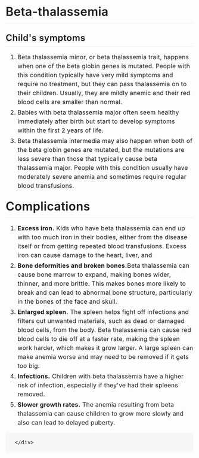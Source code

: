 <html>
<head>
    <title> beta-thalassemia </title>
 		<!-- link to main stylesheet -->
 		<link rel="stylesheet" type="text/css" href="/css/main.css">
 <style>
     @import url(https://fonts.googleapis.com/css?family=Roboto:300,300i,400,400i,500,500i|Source+Code+Pro:300,400,500|Source+Sans+Pro:300,300i,400,400i,600,600i|Source+Serif+Pro&subset=latin-ext);.hljs{display:block;background:#fff;padding:.5em;color:#333;overflow-x:auto}.hljs-comment,.hljs-meta{color:#969896}.hljs-emphasis,.hljs-quote,.hljs-string,.hljs-strong,.hljs-template-variable,.hljs-variable{color:#df5000}.hljs-keyword,.hljs-selector-tag,.hljs-type{color:#a71d5d}.hljs-attribute,.hljs-bullet,.hljs-literal,.hljs-number,.hljs-symbol{color:#0086b3}.hljs-built_in,.hljs-builtin-name{color:#005cc5}.hljs-name,.hljs-section{color:#63a35c}.hljs-tag{color:#333}.hljs-attr,.hljs-selector-attr,.hljs-selector-class,.hljs-selector-id,.hljs-selector-pseudo,.hljs-title{color:#795da3}.hljs-addition{color:#55a532;background-color:#eaffea}.hljs-deletion{color:#bd2c00;background-color:#ffecec}.hljs-link{text-decoration:underline}.markdown-body{font-family:-apple-system,BlinkMacSystemFont,Segoe UI,Roboto,Helvetica,Arial,sans-serif;font-size:16px;line-height:1.5;word-wrap:break-word}.markdown-body:after,.markdown-body:before{display:table;content:""}.markdown-body:after{clear:both}.markdown-body>:first-child{margin-top:0!important}.markdown-body>:last-child{margin-bottom:0!important}.markdown-body a:not([href]){color:inherit;text-decoration:none}.markdown-body .absent{color:#c00}.markdown-body .anchor{float:left;padding-right:4px;margin-left:-20px;line-height:1}.markdown-body .anchor:focus{outline:none}.markdown-body blockquote,.markdown-body dl,.markdown-body ol,.markdown-body p,.markdown-body pre,.markdown-body table,.markdown-body ul{margin-top:0;margin-bottom:16px}.markdown-body hr{height:.25em;padding:0;margin:24px 0;background-color:#e7e7e7;border:0}.markdown-body blockquote{font-size:16px;padding:0 1em;color:#777;border-left:.25em solid #ddd}.markdown-body blockquote>:first-child{margin-top:0}.markdown-body blockquote>:last-child{margin-bottom:0}.markdown-body .loweralpha{list-style-type:lower-alpha}.markdown-body h1,.markdown-body h2,.markdown-body h3,.markdown-body h4,.markdown-body h5,.markdown-body h6{margin-top:24px;margin-bottom:16px;font-weight:600;line-height:1.25}.markdown-body h1 .octicon-link,.markdown-body h2 .octicon-link,.markdown-body h3 .octicon-link,.markdown-body h4 .octicon-link,.markdown-body h5 .octicon-link,.markdown-body h6 .octicon-link{color:#000;vertical-align:middle;visibility:hidden}.markdown-body h1:hover .anchor,.markdown-body h2:hover .anchor,.markdown-body h3:hover .anchor,.markdown-body h4:hover .anchor,.markdown-body h5:hover .anchor,.markdown-body h6:hover .anchor{text-decoration:none}.markdown-body h1:hover .anchor .octicon-link,.markdown-body h2:hover .anchor .octicon-link,.markdown-body h3:hover .anchor .octicon-link,.markdown-body h4:hover .anchor .octicon-link,.markdown-body h5:hover .anchor .octicon-link,.markdown-body h6:hover .anchor .octicon-link{visibility:visible}.markdown-body h1 code,.markdown-body h1 tt,.markdown-body h2 code,.markdown-body h2 tt,.markdown-body h3 code,.markdown-body h3 tt,.markdown-body h4 code,.markdown-body h4 tt,.markdown-body h5 code,.markdown-body h5 tt,.markdown-body h6 code,.markdown-body h6 tt{font-size:inherit}.markdown-body h1{font-size:2em}.markdown-body h1,.markdown-body h2{padding-bottom:.3em;border-bottom:1px solid #eee}.markdown-body h2{font-size:1.5em}.markdown-body h3{font-size:1.25em}.markdown-body h4{font-size:1em}.markdown-body h5{font-size:.875em}.markdown-body h6{font-size:.85em;color:#777}.markdown-body ol,.markdown-body ul{padding-left:2em}.markdown-body ol.no-list,.markdown-body ul.no-list{padding:0;list-style-type:none}.markdown-body ol ol,.markdown-body ol ul,.markdown-body ul ol,.markdown-body ul ul{margin-top:0;margin-bottom:0}.markdown-body li>p{margin-top:16px}.markdown-body li+li{margin-top:.25em}.markdown-body dl{padding:0}.markdown-body dl dt{padding:0;margin-top:16px;font-size:1em;font-style:italic;font-weight:700}.markdown-body dl dd{padding:0 16px;margin-bottom:16px}.markdown-body table{display:block;width:100%;overflow:auto;word-break:normal;word-break:keep-all}.markdown-body table th{font-weight:700}.markdown-body table td,.markdown-body table th{padding:6px 13px;border:1px solid #ddd}.markdown-body table tr{background-color:#fff;border-top:1px solid #ccc}.markdown-body table tr:nth-child(2n){background-color:#f8f8f8}.markdown-body img{max-width:100%;box-sizing:content-box;background-color:#fff}.markdown-body img[align=right]{padding-left:20px}.markdown-body img[align=left]{padding-right:20px}.markdown-body .emoji{max-width:none;vertical-align:text-top;background-color:transparent}.markdown-body span.frame{display:block;overflow:hidden}.markdown-body span.frame>span{display:block;float:left;width:auto;padding:7px;margin:13px 0 0;overflow:hidden;border:1px solid #ddd}.markdown-body span.frame span img{display:block;float:left}.markdown-body span.frame span span{display:block;padding:5px 0 0;clear:both;color:#333}.markdown-body span.align-center{display:block;overflow:hidden;clear:both}.markdown-body span.align-center>span{display:block;margin:13px auto 0;overflow:hidden;text-align:center}.markdown-body span.align-center span img{margin:0 auto;text-align:center}.markdown-body span.align-right{display:block;overflow:hidden;clear:both}.markdown-body span.align-right>span{display:block;margin:13px 0 0;overflow:hidden;text-align:right}.markdown-body span.align-right span img{margin:0;text-align:right}.markdown-body span.float-left{display:block;float:left;margin-right:13px;overflow:hidden}.markdown-body span.float-left span{margin:13px 0 0}.markdown-body span.float-right{display:block;float:right;margin-left:13px;overflow:hidden}.markdown-body span.float-right>span{display:block;margin:13px auto 0;overflow:hidden;text-align:right}.markdown-body code,.markdown-body tt{padding:0;padding-top:.2em;padding-bottom:.2em;margin:0;font-size:85%;background-color:rgba(0,0,0,.04);border-radius:3px}.markdown-body code:after,.markdown-body code:before,.markdown-body tt:after,.markdown-body tt:before{letter-spacing:-.2em;content:"\A0"}.markdown-body code br,.markdown-body tt br{display:none}.markdown-body del code{text-decoration:inherit}.markdown-body pre{word-wrap:normal}.markdown-body pre>code{padding:0;margin:0;font-size:100%;word-break:normal;white-space:pre;background:transparent;border:0}.markdown-body .highlight{margin-bottom:16px}.markdown-body .highlight pre{margin-bottom:0;word-break:normal}.markdown-body .highlight pre,.markdown-body pre{padding:16px;overflow:auto;font-size:85%;line-height:1.45;background-color:#f7f7f7;border-radius:3px}.markdown-body pre code,.markdown-body pre tt{display:inline;max-width:auto;padding:0;margin:0;overflow:visible;line-height:inherit;word-wrap:normal;background-color:transparent;border:0}.markdown-body pre code:after,.markdown-body pre code:before,.markdown-body pre tt:after,.markdown-body pre tt:before{content:normal}.markdown-body .csv-data td,.markdown-body .csv-data th{padding:5px;overflow:hidden;font-size:12px;line-height:1;text-align:left;white-space:nowrap}.markdown-body .csv-data .blob-line-num{padding:10px 8px 9px;text-align:right;background:#fff;border:0}.markdown-body .csv-data tr{border-top:0}.markdown-body .csv-data th{font-weight:700;background:#f8f8f8;border-top:0}.markdown-body kbd{display:inline-block;padding:3px 5px;font-size:11px;line-height:10px;color:#555;vertical-align:middle;background-color:#fcfcfc;border:1px solid #ccc;border-bottom-color:#bbb;border-radius:3px;box-shadow:inset 0 -1px 0 #bbb}.news .alert .markdown-body blockquote{padding:0 0 0 40px;border:0 none}.activity-tab .news .alert .commits,.activity-tab .news .markdown-body blockquote{padding-left:0}.task-list-item{list-style-type:none}.task-list-item label{font-weight:400}.task-list-item.enabled label{cursor:pointer}.task-list-item+.task-list-item{margin-top:3px}.task-list-item-checkbox{float:left;margin:.31em 0 .2em -1.3em!important;vertical-align:middle;cursor:default!important}.markdown-body{font-family:-apple-system,BlinkMacSystemFont,Segoe UI,Roboto,Helvetica Neue,Helvetica,Arial,sans-serif;padding-top:40px;padding-bottom:40px;max-width:758px;overflow:visible!important}.markdown-body .emoji{vertical-align:top}.markdown-body pre{border:inherit!important}.markdown-body code{color:inherit!important}.markdown-body pre code .wrapper{display:-moz-inline-flex;display:-ms-inline-flex;display:-o-inline-flex;display:inline-flex}.markdown-body pre code .gutter{float:left;overflow:hidden;-webkit-user-select:none;user-select:none}.markdown-body pre code .gutter.linenumber{text-align:right;position:relative;display:inline-block;cursor:default;z-index:4;padding:0 8px 0 0;min-width:20px;box-sizing:content-box;color:#afafaf!important;border-right:3px solid #6ce26c!important}.markdown-body pre code .gutter.linenumber>span:before{content:attr(data-linenumber)}.markdown-body pre code .code{float:left;margin:0 0 0 16px}.markdown-body .gist .line-numbers{border-left:none;border-top:none;border-bottom:none}.markdown-body .gist .line-data{border:none}.markdown-body .gist table{border-spacing:0;border-collapse:inherit!important}.markdown-body code[data-gist-id]{background:none;padding:0}.markdown-body code[data-gist-id]:after,.markdown-body code[data-gist-id]:before{content:""}.markdown-body code[data-gist-id] .blob-num{border:unset}.markdown-body code[data-gist-id] table{overflow:unset;margin-bottom:unset}.markdown-body code[data-gist-id] table tr{background:unset}.markdown-body[dir=rtl] pre{direction:ltr}.markdown-body[dir=rtl] code{direction:ltr;unicode-bidi:embed}.markdown-body .alert>p{margin-bottom:0}.markdown-body pre.abc,.markdown-body pre.flow-chart,.markdown-body pre.graphviz,.markdown-body pre.mermaid,.markdown-body pre.sequence-diagram{text-align:center;background-color:inherit;border-radius:0;white-space:inherit}.markdown-body pre.abc>code,.markdown-body pre.flow-chart>code,.markdown-body pre.graphviz>code,.markdown-body pre.mermaid>code,.markdown-body pre.sequence-diagram>code{text-align:left}.markdown-body pre.abc>svg,.markdown-body pre.flow-chart>svg,.markdown-body pre.graphviz>svg,.markdown-body pre.mermaid>svg,.markdown-body pre.sequence-diagram>svg{max-width:100%;height:100%}.markdown-body pre>code.wrap{white-space:pre-wrap;white-space:-moz-pre-wrap;white-space:-pre-wrap;white-space:-o-pre-wrap;word-wrap:break-word}.markdown-body .alert>p,.markdown-body .alert>ul{margin-bottom:0}.markdown-body summary{display:list-item}.markdown-body summary:focus{outline:none}.markdown-body details summary{cursor:pointer}.markdown-body details:not([open])>:not(summary){display:none}.markdown-body figure{margin:1em 40px}.markdown-body .mark,.markdown-body mark{background-color:#fff1a7}.vimeo,.youtube{cursor:pointer;display:table;text-align:center;background-position:50%;background-repeat:no-repeat;background-size:contain;background-color:#000;overflow:hidden}.vimeo,.youtube{position:relative;width:100%}.youtube{padding-bottom:56.25%}.vimeo img{width:100%;object-fit:contain;z-index:0}.youtube img{object-fit:cover;z-index:0}.vimeo iframe,.youtube iframe,.youtube img{width:100%;height:100%;position:absolute;top:0;left:0}.vimeo iframe,.youtube iframe{vertical-align:middle;z-index:1}.vimeo .icon,.youtube .icon{position:absolute;height:auto;width:auto;top:50%;left:50%;transform:translate(-50%,-50%);color:#fff;opacity:.3;transition:opacity .2s;z-index:0}.vimeo:hover .icon,.youtube:hover .icon{opacity:.6;transition:opacity .2s}.slideshare .inner,.speakerdeck .inner{position:relative;width:100%}.slideshare .inner iframe,.speakerdeck .inner iframe{position:absolute;top:0;bottom:0;left:0;right:0;width:100%;height:100%}.MJX_Assistive_MathML{display:none}.ui-infobar{position:relative;z-index:2;max-width:758px;margin-top:25px;margin-bottom:-25px;color:#777}.ui-toc{position:fixed;bottom:20px;z-index:10000}.ui-toc-label{opacity:.3;background-color:#ccc;border:none;transition:opacity .2s}.ui-toc .open .ui-toc-label{opacity:1;color:#fff;transition:opacity .2s}.ui-toc-label:focus{opacity:.3;background-color:#ccc;color:#000}.ui-toc-label:hover{opacity:1;background-color:#ccc;transition:opacity .2s}.ui-toc-dropdown{margin-top:23px;margin-bottom:20px;padding-left:10px;padding-right:10px;max-width:45vw;width:25vw;max-height:70vh;overflow:auto;text-align:inherit}.ui-toc-dropdown>.toc{max-height:calc(70vh - 100px);overflow:auto}.ui-toc-dropdown[dir=rtl] .nav{padding-right:0;letter-spacing:.0029em}.ui-toc-dropdown a{overflow:hidden;text-overflow:ellipsis;white-space:pre}.ui-toc-dropdown .nav>li>a{display:block;padding:4px 20px;font-size:13px;font-weight:500;color:#767676}.ui-toc-dropdown .nav>li:first-child:last-child > ul,.ui-toc-dropdown .toc.expand ul{display:block}.ui-toc-dropdown .nav>li>a:focus,.ui-toc-dropdown .nav>li>a:hover{padding-left:19px;color:#000;text-decoration:none;background-color:transparent;border-left:1px solid #000}.ui-toc-dropdown[dir=rtl] .nav>li>a:focus,.ui-toc-dropdown[dir=rtl] .nav>li>a:hover{padding-right:19px;border-left:none;border-right:1px solid #000}.ui-toc-dropdown .nav>.active:focus>a,.ui-toc-dropdown .nav>.active:hover>a,.ui-toc-dropdown .nav>.active>a{padding-left:18px;font-weight:700;color:#000;background-color:transparent;border-left:2px solid #000}.ui-toc-dropdown[dir=rtl] .nav>.active:focus>a,.ui-toc-dropdown[dir=rtl] .nav>.active:hover>a,.ui-toc-dropdown[dir=rtl] .nav>.active>a{padding-right:18px;border-left:none;border-right:2px solid #000}.ui-toc-dropdown .nav .nav{display:none;padding-bottom:10px}.ui-toc-dropdown .nav>.active>ul{display:block}.ui-toc-dropdown .nav .nav>li>a{padding-top:1px;padding-bottom:1px;padding-left:30px;font-size:12px;font-weight:400}.ui-toc-dropdown[dir=rtl] .nav .nav>li>a{padding-right:30px}.ui-toc-dropdown .nav .nav>li>ul>li>a{padding-top:1px;padding-bottom:1px;padding-left:40px;font-size:12px;font-weight:400}.ui-toc-dropdown[dir=rtl] .nav .nav>li>ul>li>a{padding-right:40px}.ui-toc-dropdown .nav .nav>li>a:focus,.ui-toc-dropdown .nav .nav>li>a:hover{padding-left:29px}.ui-toc-dropdown[dir=rtl] .nav .nav>li>a:focus,.ui-toc-dropdown[dir=rtl] .nav .nav>li>a:hover{padding-right:29px}.ui-toc-dropdown .nav .nav>li>ul>li>a:focus,.ui-toc-dropdown .nav .nav>li>ul>li>a:hover{padding-left:39px}.ui-toc-dropdown[dir=rtl] .nav .nav>li>ul>li>a:focus,.ui-toc-dropdown[dir=rtl] .nav .nav>li>ul>li>a:hover{padding-right:39px}.ui-toc-dropdown .nav .nav>.active:focus>a,.ui-toc-dropdown .nav .nav>.active:hover>a,.ui-toc-dropdown .nav .nav>.active>a{padding-left:28px;font-weight:500}.ui-toc-dropdown[dir=rtl] .nav .nav>.active:focus>a,.ui-toc-dropdown[dir=rtl] .nav .nav>.active:hover>a,.ui-toc-dropdown[dir=rtl] .nav .nav>.active>a{padding-right:28px}.ui-toc-dropdown .nav .nav>.active>.nav>.active:focus>a,.ui-toc-dropdown .nav .nav>.active>.nav>.active:hover>a,.ui-toc-dropdown .nav .nav>.active>.nav>.active>a{padding-left:38px;font-weight:500}.ui-toc-dropdown[dir=rtl] .nav .nav>.active>.nav>.active:focus>a,.ui-toc-dropdown[dir=rtl] .nav .nav>.active>.nav>.active:hover>a,.ui-toc-dropdown[dir=rtl] .nav .nav>.active>.nav>.active>a{padding-right:38px}.markdown-body[lang^=ja]{font-family:-apple-system,BlinkMacSystemFont,Segoe UI,Roboto,Helvetica Neue,Helvetica,Arial,Hiragino Kaku Gothic Pro,\\30D2\30E9\30AE\30CE\89D2\30B4 Pro W3,Osaka,Meiryo,\\30E1\30A4\30EA\30AA,MS Gothic,"\FF2D\FF33   \30B4\30B7\30C3\30AF",sans-serif}.ui-toc-dropdown[lang^=ja]{font-family:Source Sans Pro,Helvetica,Arial,Meiryo UI,MS PGothic,"\FF2D\FF33   \FF30\30B4\30B7\30C3\30AF",sans-serif}.markdown-body[lang=zh-tw]{font-family:-apple-system,BlinkMacSystemFont,Segoe UI,Roboto,Helvetica Neue,Helvetica,Arial,PingFang TC,Microsoft JhengHei,\\5FAE\8EDF\6B63\9ED1,sans-serif}.ui-toc-dropdown[lang=zh-tw]{font-family:Source Sans Pro,Helvetica,Arial,Microsoft JhengHei UI,\\5FAE\8EDF\6B63\9ED1UI,sans-serif}.markdown-body[lang=zh-cn]{font-family:-apple-system,BlinkMacSystemFont,Segoe UI,Roboto,Helvetica Neue,Helvetica,Arial,PingFang SC,Microsoft YaHei,\\5FAE\8F6F\96C5\9ED1,sans-serif}.ui-toc-dropdown[lang=zh-cn]{font-family:Source Sans Pro,Helvetica,Arial,Microsoft YaHei UI,\\5FAE\8F6F\96C5\9ED1UI,sans-serif}.ui-affix-toc{position:fixed;top:0;max-width:15vw;max-height:70vh;overflow:auto}.back-to-top,.expand-toggle,.go-to-bottom{display:block;padding:4px 10px;margin-top:10px;margin-left:10px;font-size:12px;font-weight:500;color:#999}.back-to-top:focus,.back-to-top:hover,.expand-toggle:focus,.expand-toggle:hover,.go-to-bottom:focus,.go-to-bottom:hover{color:#563d7c;text-decoration:none}.back-to-top,.go-to-bottom{margin-top:0}.ui-user-icon{width:20px;height:20px;display:block;border-radius:3px;margin-top:2px;margin-bottom:2px;margin-right:5px;background-position:50%;background-repeat:no-repeat;background-size:contain}.ui-user-icon.small{width:18px;height:18px;display:inline-block;vertical-align:middle;margin:0 0 .2em}.ui-infobar>small>span{line-height:22px}.ui-infobar>small .dropdown{display:inline-block}.ui-infobar>small .dropdown a:focus,.ui-infobar>small .dropdown a:hover{text-decoration:none}.unselectable{-moz-user-select:none;-webkit-user-select:none;-o-user-select:none;user-select:none}@media print{blockquote,div,img,pre,table{page-break-inside:avoid!important}a[href]:after{font-size:12px!important}}.markdown-body.slides{position:relative;z-index:1;color:#222}.markdown-body.slides:before{content:"";display:block;position:absolute;top:0;left:0;right:0;bottom:0;z-index:-1;background-color:currentColor;box-shadow:0 0 0 50vw}.markdown-body.slides section[data-markdown]{position:relative;margin-bottom:1.5em;background-color:#fff;text-align:center}.markdown-body.slides section[data-markdown] code{text-align:left}.markdown-body.slides section[data-markdown]:before{content:"";display:block;padding-bottom:56.23%}.markdown-body.slides section[data-markdown]>div:first-child{position:absolute;top:50%;left:1em;right:1em;transform:translateY(-50%);max-height:100%;overflow:hidden}.markdown-body.slides section[data-markdown]>ul{display:inline-block}.markdown-body.slides>section>section+section:after{content:"";position:absolute;top:-1.5em;right:1em;height:1.5em;border:3px solid #777}body{font-smoothing:subpixel-antialiased!important;-webkit-font-smoothing:subpixel-antialiased!important;-moz-osx-font-smoothing:auto!important;text-shadow:0 0 1em transparent,1px 1px 1.2px rgba(0,0,0,.004);-webkit-overflow-scrolling:touch;font-family:Source Sans Pro,Helvetica,Arial,sans-serif;letter-spacing:.025em}.focus,:focus{outline:none!important}::-moz-focus-inner{border:0!important}body.modal-open{overflow-y:auto;padding-right:0!important}
 </style>
 </head>
 <body>
     <div id="doc" class="markdown-body container-fluid" style="position: relative;">
 
 
 <h1>Beta-thalassemia</h1>
 <h2>Child's symptoms</h2>
 <ol>
 <li>Beta thalassemia minor, or beta thalassemia trait, happens when one of the beta globin genes is mutated. People with this condition typically have very mild symptoms and require no treatment, but they can pass thalassemia on to their children. Usually, they are mildly anemic and their red blood cells are smaller than normal.</li>                              <li>Babies with beta thalassemia major often seem healthy immediately after birth but start to develop symptoms within the first 2 years of life.</li>   
 <li>Beta thalassemia intermedia may also happen when both of the beta globin genes are mutated, but the mutations are less severe than those that typically cause beta thalassemia major. People with this condition usually have moderately severe anemia and sometimes require regular blood transfusions.</li>
 </ol>
 
 <h1>Complications</h1>
 <ol>
 <li><b>Excess iron.</b> Kids who have beta thalassemia can end up with too much iron in their bodies, either from the disease itself or from getting repeated blood transfusions. Excess iron can cause damage to the heart, liver, and</li>
 <li><b>Bone deformities and broken bones.</b>Beta thalassemia can cause bone marrow to expand, making bones wider, thinner, and more brittle. This makes bones more likely to break and can lead to abnormal bone structure, particularly in the bones of the face and skull.</h1>
 <li><b>Enlarged spleen.</b> The spleen helps fight off infections and filters out unwanted materials, such as dead or damaged blood cells, from the body. Beta thalassemia can cause red blood cells to die off at a faster rate, making the spleen work harder, which makes it grow larger. A large spleen can make anemia worse and may need to be removed if it gets too big.</li>
 <li><b>Infections.</b> Children with beta thalassemia have a higher risk of infection, especially if they've had their spleens removed.</li>
 <li><b>Slower growth rates.</b> The anemia resulting from beta thalassemia can cause children to grow more slowly and also can lead to delayed puberty.</li>
 </ol>
 
     </div>
 <body>
 </html>
